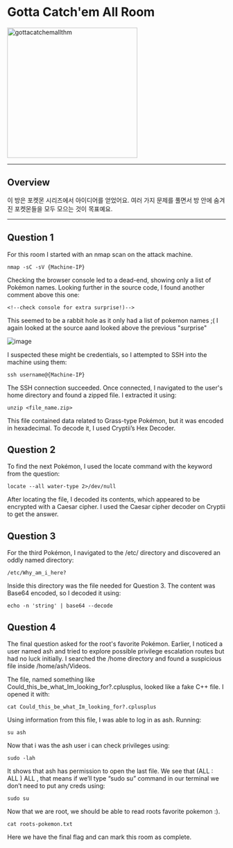 # Gotta Catch'em All Room

<p align="left">
  <img src="https://github.com/user-attachments/assets/56cd072b-fc45-4deb-a4b0-7ba43aca8ec6" alt="gottacatchemallthm" width="300">
</p>




---

## Overview  
이 방은 포켓몬 시리즈에서 아이디어를 얻었어요. 여러 가지 문제를 풀면서 방 안에 숨겨진 포켓몬들을 모두 모으는 것이 목표예요.

---

## Question 1

For this room I started with an nmap scan on the attack machine.

```
nmap -sC -sV {Machine-IP}
```
Checking the browser console led to a dead-end, showing only a list of Pokémon names. Looking further in the source code, I found another comment above this one:
```
<!--check console for extra surprise!)--> 
```
This seemed to be a rabbit hole as it only had a list of pokemon names ;(
I again looked at the source aand looked above the previous "surprise"

![image](https://user-images.githubusercontent.com/71709864/220814080-0b063f36-5633-4bc3-9bdf-a2ab4db83550.png)

I suspected these might be credentials, so I attempted to SSH into the machine using them:
```
ssh username@{Machine-IP}
```

The SSH connection succeeded. Once connected, I navigated to the user's home directory and found a zipped file. I extracted it using:


```
unzip <file_name.zip>
```

This file contained data related to Grass-type Pokémon, but it was encoded in hexadecimal. To decode it, I used Cryptii’s Hex Decoder.



## Question 2

To find the next Pokémon, I used the locate command with the keyword from the question:
```
locate --all water-type 2>/dev/null
```

After locating the file, I decoded its contents, which appeared to be encrypted with a Caesar cipher. I used the Caesar cipher decoder on Cryptii to get the answer.


## Question 3

For the third Pokémon, I navigated to the /etc/ directory and discovered an oddly named directory:
```
/etc/Why_am_i_here?
```
Inside this directory was the file needed for Question 3. The content was Base64 encoded, so I decoded it using:

```
echo -n 'string' | base64 --decode
```

## Question 4 

The final question asked for the root's favorite Pokémon. Earlier, I noticed a user named ash and tried to explore possible privilege escalation routes but had no luck initially. I searched the /home directory and found a suspicious file inside /home/ash/Videos.

The file, named something like Could_this_be_what_Im_looking_for?.cplusplus, looked like a fake C++ file. I opened it with:

```
cat Could_this_be_what_Im_looking_for?.cplusplus
```

Using information from this file, I was able to log in as ash. Running:

```
su ash
```
Now that i was the ash user i can check privileges using:

```
sudo -lah
```
It shows that ash has permission to open the last file.  We see that (ALL : ALL ) ALL , that means if we’ll type “sudo su” command in our terminal we don’t need to put any creds using:
```
sudo su
```
Now that we are root, we should be able to read roots favorite pokemon :).
```
cat roots-pokemon.txt
```

Here we have the final flag and can mark this room as complete. 


